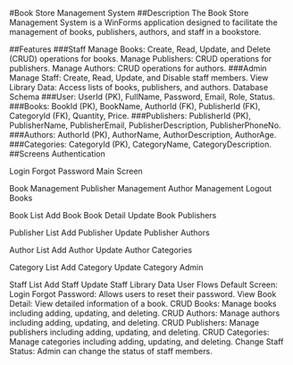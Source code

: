 #Book Store Management System
##Description
The Book Store Management System is a WinForms application designed to facilitate the management of books, publishers, authors, and staff in a bookstore.

##Features
###Staff
Manage Books: Create, Read, Update, and Delete (CRUD) operations for books.
Manage Publishers: CRUD operations for publishers.
Manage Authors: CRUD operations for authors.
###Admin
Manage Staff: Create, Read, Update, and Disable staff members.
View Library Data: Access lists of books, publishers, and authors.
Database Schema
###User: UserId (PK), FullName, Password, Email, Role, Status.
###Books: BookId (PK), BookName, AuthorId (FK), PublisherId (FK), CategoryId (FK), Quantity, Price.
###Publishers: PublisherId (PK), PublisherName, PublisherEmail, PublisherDescription, PublisherPhoneNo.
###Authors: AuthorId (PK), AuthorName, AuthorDescription, AuthorAge.
###Categories: CategoryId (PK), CategoryName, CategoryDescription.
##Screens
Authentication

Login
Forgot Password
Main Screen

Book Management
Publisher Management
Author Management
Logout
Books

Book List
Add Book
Book Detail
Update Book
Publishers

Publisher List
Add Publisher
Update Publisher
Authors

Author List
Add Author
Update Author
Categories

Category List
Add Category
Update Category
Admin

Staff List
Add Staff
Update Staff
Library Data
User Flows
Default Screen: Login
Forgot Password: Allows users to reset their password.
View Book Detail: View detailed information of a book.
CRUD Books: Manage books including adding, updating, and deleting.
CRUD Authors: Manage authors including adding, updating, and deleting.
CRUD Publishers: Manage publishers including adding, updating, and deleting.
CRUD Categories: Manage categories including adding, updating, and deleting.
Change Staff Status: Admin can change the status of staff members.
